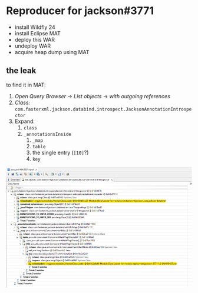 # Reproducer for jackson#3771

* install Wildfly 24
* install Eclipse MAT
* deploy this WAR
* undeploy WAR
* acquire heap dump using MAT


## the leak

to find it in MAT:

1. *Open Query Browser* &rarr; *List objects* &rarr; *with outgoing references*
2. *Class:* `com.fasterxml.jackson.databind.introspect.JacksonAnnotationIntrospector`
3. Expand:
   1. `class`
   2. `_annotationsInside`
      1. `_map`
      2. `table`
      3. the single entry (`[10]`?)
      4. `key`

![leak in MAT](leak.png)